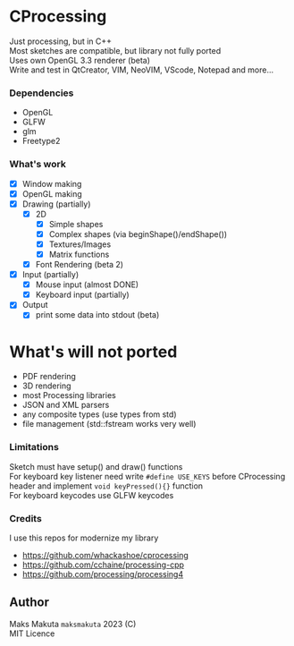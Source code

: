 # CProcessing

Just processing, but in C++   
Most sketches are compatible, but library not fully ported   
Uses own OpenGL 3.3 renderer (beta)  
Write and test in QtCreator, VIM, NeoVIM, VScode, Notepad and more...

### Dependencies

 - OpenGL     
 - GLFW       
 - glm        
 - Freetype2  

### What's work

 - [x] Window making
 - [x] OpenGL making
 - [x] Drawing (partially)
   - [x] 2D
     - [x] Simple shapes 
     - [x] Complex shapes (via beginShape()/endShape()) 
     - [x] Textures/Images
     - [x] Matrix functions 
   - [x] Font Rendering (beta 2)
 - [x] Input  (partially)
   - [x] Mouse input (almost DONE)
   - [x] Keyboard input (partially)
 - [x] Output
   - [x] print some data into stdout (beta)

  # What's will not ported

  - PDF rendering
  - 3D rendering 
  - most Processing libraries 
  - JSON and XML parsers
  - any composite types (use types from std)
  - file management (std::fstream works very well)

### Limitations

 Sketch must have setup() and draw() functions  
 For keyboard key listener need write ``` #define USE_KEYS ```  before CProcessing header and implement ``` void keyPressed(){} ``` function  
 For keyboard keycodes use GLFW keycodes

### Credits

I use this repos for modernize my library

  - https://github.com/whackashoe/cprocessing
  - https://github.com/cchaine/processing-cpp
  - https://github.com/processing/processing4
 
## Author
  
  Maks Makuta ``` maksmakuta ```  2023 (C)     
  MIT Licence   
